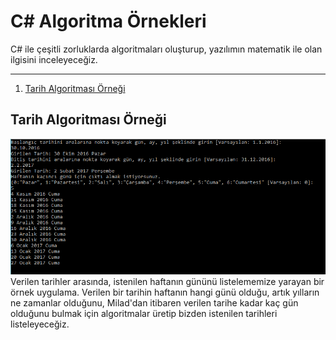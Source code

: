 # C# Algoritma Örnekleri

C# ile çeşitli zorluklarda algoritmaları oluşturup, yazılımın matematik ile olan ilgisini inceleyeceğiz.

----------

 1. [Tarih Algoritması Örneği](Ornekler/Tarih/Program.cs)

## Tarih Algoritması Örneği ##
![enter image description here](Resimler/01-01-TarihEkranCiktisi.png)
Verilen tarihler arasında, istenilen haftanın gününü listelememize yarayan bir örnek uygulama.  Verilen bir tarihin haftanın hangi günü olduğu, artık yılların ne zamanlar olduğunu, Milad'dan itibaren verilen tarihe kadar kaç gün olduğunu bulmak için algoritmalar üretip bizden istenilen tarihleri listeleyeceğiz.
